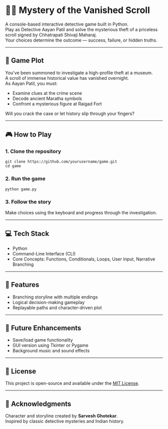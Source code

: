 # 🕵️‍♂️ Mystery of the Vanished Scroll

A console-based interactive detective game built in Python.  
Play as Detective Aayan Patil and solve the mysterious theft of a priceless scroll signed by Chhatrapati Shivaji Maharaj.  
Your choices determine the outcome — success, failure, or hidden truths.

---

## 📜 Game Plot

You've been summoned to investigate a high-profile theft at a museum.  
A scroll of immense historical value has vanished overnight.  
As Aayan Patil, you must:

- Examine clues at the crime scene  
- Decode ancient Maratha symbols  
- Confront a mysterious figure at Raigad Fort

Will you crack the case or let history slip through your fingers?

---

## 🎮 How to Play

### 1. Clone the repository

```
git clone https://github.com/yourusername/game.git
cd game
```

### 2. Run the game

```
python game.py
```

### 3. Follow the story

Make choices using the keyboard and progress through the investigation.

---

## 💻 Tech Stack

- Python  
- Command-Line Interface (CLI)  
- Core Concepts: Functions, Conditionals, Loops, User Input, Narrative Branching

---

## 🧠 Features

- Branching storyline with multiple endings  
- Logical decision-making gameplay  
- Replayable paths and character-driven plot

---

## 🔮 Future Enhancements

- Save/load game functionality  
- GUI version using Tkinter or Pygame  
- Background music and sound effects

---

## 📜 License

This project is open-source and available under the [MIT License](LICENSE).

---

## 🙌 Acknowledgments

Character and storyline created by **Sarvesh Ghotekar**.  
Inspired by classic detective mysteries and Indian history.
